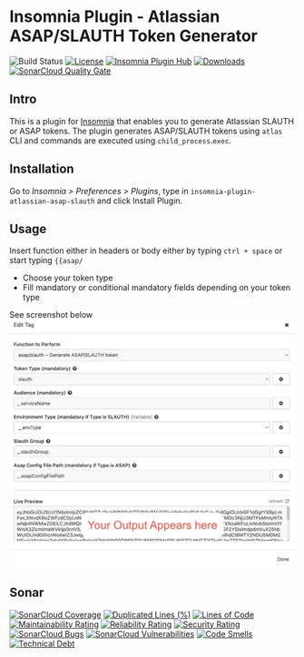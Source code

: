 # Insomnia Plugin - Atlassian ASAP/SLAUTH Token Generator

![Build Status](https://img.shields.io/github/workflow/status/usrivastava92/insomnia-plugin-atlassian-asap-slauth/Node.js%20CI)
[![License](https://img.shields.io/github/license/usrivastava92/insomnia-plugin-atlassian-asap-slauth)](https://github.com/usrivastava92/insomnia-plugin-atlassian-asap-slauth/blob/master/LICENSE)
[![Insomnia Plugin Hub](https://img.shields.io/badge/insomnia-install%20plugin-purple.svg?color=6a57d5)](https://insomnia.rest/plugins/insomnia-plugin-atlassian-asap-slauth)
[![Downloads](https://img.shields.io/npm/dm/insomnia-plugin-atlassian-asap-slauth)](https://www.npmjs.com/package/insomnia-plugin-atlassian-asap-slauth)
[![SonarCloud Quality Gate](https://sonarcloud.io/api/project_badges/measure?project=usrivastava92_insomnia-plugin-atlassian-asap-slauth&metric=alert_status)](https://sonarcloud.io/dashboard?id=usrivastava92_insomnia-plugin-atlassian-asap-slauth)

## Intro

This is a plugin for [Insomnia](https://insomnia.rest) that enables you to generate Atlassian SLAUTH or ASAP tokens.
The plugin generates ASAP/SLAUTH tokens using  `atlas` CLI and commands are executed using `child_process`.`exec`.

## Installation

Go to _Insomnia > Preferences > Plugins_, type in `insomnia-plugin-atlassian-asap-slauth` and click Install Plugin.

## Usage
Insert function either in headers or body either by typing `ctrl + space` or start typing `{{asap/`

- Choose your token type
- Fill mandatory or conditional mandatory fields depending on your token type

See screenshot below
![Screenshot](https://github.com/usrivastava92/insomnia-plugin-atlassian-asap-slauth/blob/master/example.png?raw=true)

## Sonar

[![SonarCloud Coverage](https://sonarcloud.io/api/project_badges/measure?project=usrivastava92_insomnia-plugin-atlassian-asap-slauth&metric=coverage)](https://sonarcloud.io/component_measures/metric/coverage/list?id=usrivastava92_insomnia-plugin-atlassian-asap-slauth)
[![Duplicated Lines (%)](https://sonarcloud.io/api/project_badges/measure?project=usrivastava92_insomnia-plugin-atlassian-asap-slauth&metric=duplicated_lines_density)](https://sonarcloud.io/dashboard?id=usrivastava92_insomnia-plugin-atlassian-asap-slauth)
[![Lines of Code](https://sonarcloud.io/api/project_badges/measure?project=usrivastava92_insomnia-plugin-atlassian-asap-slauth&metric=ncloc)](https://sonarcloud.io/dashboard?id=usrivastava92_insomnia-plugin-atlassian-asap-slauth)
[![Maintainability Rating](https://sonarcloud.io/api/project_badges/measure?project=usrivastava92_insomnia-plugin-atlassian-asap-slauth&metric=sqale_rating)](https://sonarcloud.io/dashboard?id=usrivastava92_insomnia-plugin-atlassian-asap-slauth)
[![Reliability Rating](https://sonarcloud.io/api/project_badges/measure?project=usrivastava92_insomnia-plugin-atlassian-asap-slauth&metric=reliability_rating)](https://sonarcloud.io/dashboard?id=usrivastava92_insomnia-plugin-atlassian-asap-slauth)
[![Security Rating](https://sonarcloud.io/api/project_badges/measure?project=usrivastava92_insomnia-plugin-atlassian-asap-slauth&metric=security_rating)](https://sonarcloud.io/dashboard?id=usrivastava92_insomnia-plugin-atlassian-asap-slauth)
[![SonarCloud Bugs](https://sonarcloud.io/api/project_badges/measure?project=usrivastava92_insomnia-plugin-atlassian-asap-slauth&metric=bugs)](https://sonarcloud.io/component_measures/metric/reliability_rating/list?id=usrivastava92_insomnia-plugin-atlassian-asap-slauth)
[![SonarCloud Vulnerabilities](https://sonarcloud.io/api/project_badges/measure?project=usrivastava92_insomnia-plugin-atlassian-asap-slauth&metric=vulnerabilities)](https://sonarcloud.io/component_measures/metric/security_rating/list?id=usrivastava92_insomnia-plugin-atlassian-asap-slauth)
[![Code Smells](https://sonarcloud.io/api/project_badges/measure?project=usrivastava92_insomnia-plugin-atlassian-asap-slauth&metric=code_smells)](https://sonarcloud.io/dashboard?id=usrivastava92_insomnia-plugin-atlassian-asap-slauth)
[![Technical Debt](https://sonarcloud.io/api/project_badges/measure?project=usrivastava92_insomnia-plugin-atlassian-asap-slauth&metric=sqale_index)](https://sonarcloud.io/dashboard?id=usrivastava92_insomnia-plugin-atlassian-asap-slauth)
